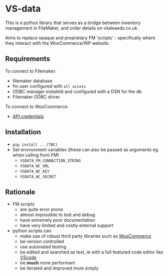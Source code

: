 # VS-data

This is a python library that serves as a bridge between inventory management in
FileMaker, and order details on vitalseeds.co.uk.

Aims to replace opaque and proprietary FM 'scripts' - specifically where they
interact with the WooCommerce/WP website.


## Requirements

To connect to Filemaker:

- filemaker database
- fm user configured with `all access`
- ODBC manager instaleld and configured with a DSN for the db
- Filemaker ODBC driver

To connect to WooCommerce:

- [API credentials][wcapi]


## Installation

- `pip install ...(TBC)`
- Set environment variables (these can also be passed as arguments eg when calling from FM)
  - `VSDATA_FM_CONNECTION_STRING`
  - `VSDATA_WC_URL`
  - `VSDATA_WC_KEY`
  - `VSDATA_WC_SECRET`

## Rationale

- FM scripts
  - are quite error prone
  - almost impossible to test and debug
  - have extremely poor documentation
  - have very limited and costly external support
- python scripts can
  - make use of robust third party libraries such as [WooCommerce][1]
  - be version controlled
  - use automated testing
  - be edited and searched as text, ie with a full featured code editor like [VScode](https://code.visualstudio.com/)
  - be **much** more performant
  - be iterated and improved more simply

[1]: https://pypi.org/project/WooCommerce/
[wcapi]: https://woocommerce.com/document/woocommerce-rest-api/#section-2